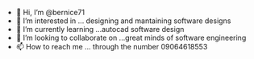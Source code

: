 - 👋 Hi, I’m @bernice71
- 👀 I’m interested in ... designing and mantaining software designs
- 🌱 I’m currently learning ...autocad software design
- 💞️ I’m looking to collaborate on ...great minds of software engineering
- 📫 How to reach me ... through the number 09064618553

<!---
bernice71/bernice71 is a ✨ special ✨ repository because its `README.md` (this file) appears on your GitHub profile.
You can click the Preview link to take a look at your changes.
--->
